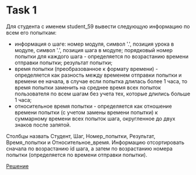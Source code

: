 # Task 1

Для студента с именем student_59 вывести следующую информацию по всем его попыткам:

- информация о шаге: номер модуля, символ '.', позиция урока в модуле, символ '.', позиция шага в модуле;
порядковый номер попытки для каждого шага - определяется по возрастанию времени отправки попытки;
результат попытки;
- время попытки (преобразованное к формату времени) - определяется как разность между временем отправки попытки и времени ее начала, 
в случае если попытка длилась более 1 часа, то время попытки заменить на среднее время всех попыток пользователя по всем шагам без учета тех, 
которые длились больше 1 часа;
- относительное время попытки  - определяется как отношение времени попытки (с учетом замены времени попытки) к суммарному времени всех попыток  шага, 
округленное до двух знаков после запятой.

Столбцы назвать  Студент,  Шаг, Номер_попытки, Результат, Время_попытки и Относительное_время. Информацию отсортировать сначала по возрастанию id шага, 
а затем по возрастанию номера попытки (определяется по времени отправки попытки).

[Решение](https://github.com/wassupqw/code_examples/blob/main/sql/Task%201.sql)
